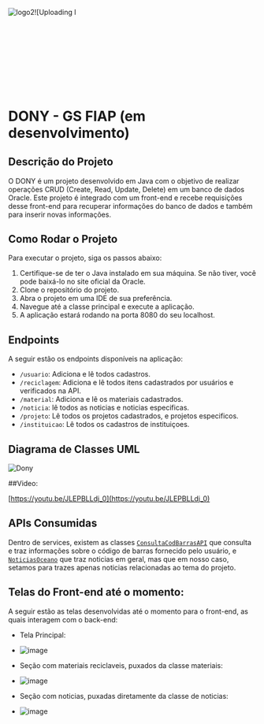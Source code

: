 ![logo2](https://github.com/DiegoCostaCode/JAVA_API_DONY/assets/142529378/60deafc1-b2ca-4258-9d84-106f18680d43)![Uploading l<svg width="543" height="158" viewBox="0 0 543 158" fill="none" xmlns="http://www.w3.org/2000/svg">
# DONY - GS FIAP (em desenvolvimento)


## Descrição do Projeto

O DONY é um projeto desenvolvido em Java com o objetivo de realizar operações CRUD (Create, Read, Update, Delete) em um banco de dados Oracle. Este projeto é integrado com um front-end e recebe requisições desse front-end para recuperar informações do banco de dados e também para inserir novas informações.

## Como Rodar o Projeto

Para executar o projeto, siga os passos abaixo:

1. Certifique-se de ter o Java instalado em sua máquina. Se não tiver, você pode baixá-lo no site oficial da Oracle.
2. Clone o repositório do projeto.
3. Abra o projeto em uma IDE de sua preferência.
4. Navegue até a classe principal e execute a aplicação.
5. A aplicação estará rodando na porta 8080 do seu localhost.

## Endpoints

A seguir estão os endpoints disponíveis na aplicação:

- `/usuario`: Adiciona e lê todos cadastros.
- `/reciclagem`: Adiciona e lê todos itens cadastrados por usuários e verificados na API.
- `/material`: Adiciona e lê os materiais cadastrados.
- `/noticia`: lê todos as noticias e noticias especificas.
- `/projeto`: Lê todos os projetos cadastrados, e projetos especificos.
- `/instituicao`: Lê todos os cadastros de instituiçoes.

## Diagrama de Classes UML

![Dony](https://github.com/DiegoCostaCode/JAVA_API_DONY/assets/142529378/36bc5b5b-1f51-48f6-8465-590bec9a312c)

##Video:

[https://youtu.be/JLEPBLLdj_0](https://youtu.be/JLEPBLLdj_0)

## APIs Consumidas

Dentro de services, existem as classes [`ConsultaCodBarrasAPI`](https://cosmos.bluesoft.com.br/?__cf_chl_tk=By_wxCptStMAJ0ZAZr8zd0Pl8x5XWIY0vjckvW0iKe8-1717732854-0.0.1.1-3732) que consulta e traz informações sobre o código de barras fornecido pelo usuário, e
[`NoticiasOceano`](https://newsapi.org/) que traz noticias em geral, mas que em nosso caso, setamos para trazes apenas noticias relacionadas ao tema do projeto. 

## Telas do Front-end até o momento:

A seguir estão as telas desenvolvidas até o momento para o front-end, as quais interagem com o back-end:

- Tela Principal:
- ![image](https://github.com/DiegoCostaCode/JAVA_API_DONY/assets/142529378/ea69c1d8-d7ad-4334-a7ea-f7484d5609f1)

- Seção com materiais reciclaveis, puxados da classe materiais:
- ![image](https://github.com/DiegoCostaCode/JAVA_API_DONY/assets/142529378/ae877204-f350-4c55-8f67-deaecd94b661)

- Seção com noticias, puxadas diretamente da classe de noticias:
- ![image](https://github.com/DiegoCostaCode/JAVA_API_DONY/assets/142529378/8027714e-0d34-4065-966e-549deb5128fb)
